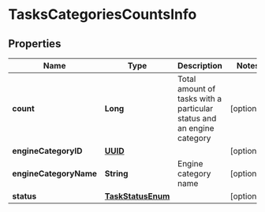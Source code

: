 

# TasksCategoriesCountsInfo

## Properties

Name | Type | Description | Notes
------------ | ------------- | ------------- | -------------
**count** | **Long** | Total amount of tasks with a particular status and an engine category |  [optional]
**engineCategoryID** | [**UUID**](UUID.md) |  |  [optional]
**engineCategoryName** | **String** | Engine category name |  [optional]
**status** | [**TaskStatusEnum**](TaskStatusEnum.md) |  |  [optional]



